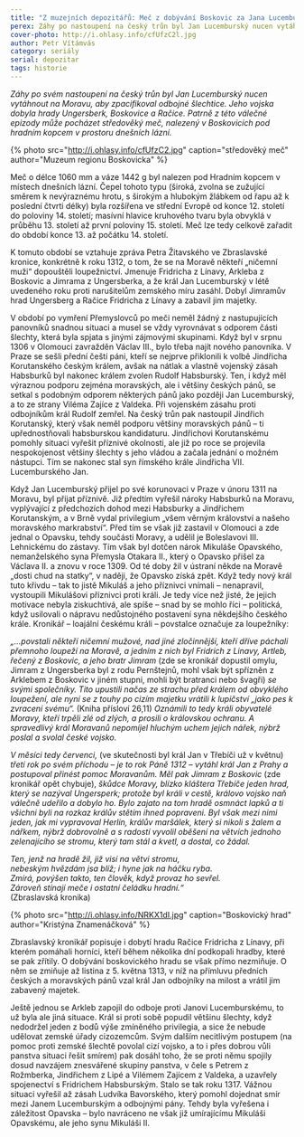 ```yaml
---
title: "Z muzejních depozitářů: Meč z dobývání Boskovic za Jana Lucemburského"
perex: Záhy po nastoupení na český trůn byl Jan Lucemburský nucen vytáhnout na Moravu. Z této válečné epizody může pocházet středověký meč, nalezený v Boskovicích.
cover-photo: http://i.ohlasy.info/cfUfzC2l.jpg
author: Petr Vítámvás
category: seriály
serial: depozitar
tags: historie
---
```


*Záhy po svém nastoupení na český trůn byl Jan Lucemburský nucen vytáhnout na Moravu, aby zpacifikoval odbojné šlechtice. Jeho vojska dobyla hrady Ungersberk, Boskovice a Račice. Patrně z této válečné epizody může pocházet středověký meč, nalezený v Boskovicích pod hradním kopcem v prostoru dnešních lázní.*

{% photo src="http://i.ohlasy.info/cfUfzC2.jpg" caption="středověký meč" author="Muzeum regionu Boskovicka" %}

Meč o délce 1060 mm a váze 1442 g byl nalezen pod Hradním kopcem v místech dnešních lázní. Čepel tohoto typu (široká, zvolna se zužující směrem k nevýraznému hrotu, s širokým a hlubokým žlábkem od řapu až k poslední čtvrti délky) byla rozšířena ve střední Evropě od konce 12. století do poloviny 14. století; masívní hlavice kruhového tvaru byla obvyklá v průběhu 13. století až první poloviny 15. století. Meč lze tedy celkově zařadit do období konce 13. až počátku 14. století.

K tomuto období se vztahuje zpráva Petra Žitavského ve Zbraslavské kronice, konkrétně k roku 1312, o tom, že se na Moravě někteří „ničemní muži“ dopouštěli loupežnictví. Jmenuje Fridricha z Línavy, Arkleba z Boskovic a Jimrama z Ungersberka, a že král Jan Lucemburský v létě uvedeného roku proti narušitelům zemského míru zasáhl. Dobyl Jimramův hrad Ungersberg a Račice Fridricha z Línavy a zabavil jim majetky. 

V období po vymření Přemyslovců po meči neměl žádný z nastupujících panovníků snadnou situaci a musel se vždy vyrovnávat s odporem části šlechty, která byla spjata s jinými zájmovými skupinami. Když byl v srpnu 1306 v Olomouci zavražděn Václav III., bylo třeba najít nového panovníka. V Praze se sešli přední čeští páni, kteří se nejprve přiklonili k volbě Jindřicha Korutanského českým králem, avšak na nátlak a vlastně vojenský zásah Habsburků byl nakonec králem zvolen Rudolf Habsburský. Ten, i když měl výraznou podporu zejména moravských, ale i většiny českých pánů, se setkal s podobným odporem některých pánů jako později Jan Lucemburský, a to ze strany Viléma Zajíce z Valdeka. Při vojenském zásahu proti odbojníkům král Rudolf zemřel. Na český trůn pak nastoupil Jindřich Korutanský, který však neměl podporu většiny moravských pánů – ti upřednostňovali habsburskou kandidaturu. Jindřichovi Korutanskému pomohly situaci vyřešit příznivé okolnosti, ale již po roce se projevila nespokojenost většiny šlechty s jeho vládou a začala jednání o možném nástupci. Tím se nakonec stal syn římského krále Jindřicha VII. Lucemburského Jan. 

Když Jan Lucemburský přijel po své korunovaci v Praze v únoru 1311 na Moravu, byl přijat příznivě. Již předtím vyřešil nároky Habsburků na Moravu, vyplývající z předchozích dohod mezi Habsburky a Jindřichem Korutanským, a v Brně vydal privilegium „všem věrným království a našeho moravského markrabství“. Před tím se však již zastavil v Olomouci a zde jednal o Opavsku, tehdy součásti Moravy, a udělil je Boleslavovi III. Lehnickému do zástavy. Tím však byl dotčen nárok Mikuláše Opavského, nemanželského syna Přemysla Otakara II., který o Opavsko přišel za Václava II. a znovu v roce 1309. Od té doby žil v ústraní někde na Moravě „dosti chud na statky“, v naději, že Opavsko získá zpět. Když tedy nový král tuto křivdu – tak to jistě Mikuláš a jeho příznivci vnímali – nenapravil, vystoupili Mikulášovi příznivci proti králi. Je tedy více než jisté, že jejich motivace nebyla ziskuchtivá, ale spíše – snad by se mohlo říci – politická, když usilovali o nápravu nedůstojného postavení syna někdejšího českého krále. Kronikář – loajální českému králi – povstalce označuje za loupežníky:

*„…povstali někteří ničemní mužové, nad jiné zločinnější, kteří dříve páchali přemnoho loupeží na Moravě, a jedním z nich byl Fridrich z Linavy, Artleb, řečený z Boskovic, a jeho bratr Jimram* (zde se kronikář dopustil omylu, Jimram z Ungersberka byl z rodu Pernštejnů, mohl však být spřízněn z Arklebem z Boskovic v jiném stupni, mohli být bratranci nebo švagři) *se svými společníky. Tito upustili načas ze strachu před králem od obvyklého loupežení, ale nyní se z touhy po cizím majetku vrátili k lupičství „jako pes k zvracení svému“.* (Kniha přísloví 26,11) *Oznámili to tedy králi obyvatelé Moravy, kteří trpěli zlé od zlých, a prosili o královskou ochranu. A spravedlivý král Moravanů nepomíjel hluchým uchem jejich nářek, nýbrž poslal a svolal české vojsko.*

*V měsíci tedy červenci,* (ve skutečnosti byl král Jan v Třebíči už v květnu) *třetí rok po svém příchodu – je to rok Páně 1312 – vytáhl král Jan z Prahy a postupoval přinést pomoc Moravanům. Měl pak Jimram z Boskovic* (zde kronikář opět chybuje), *škůdce Moravy, blízko kláštera Třebíče jeden hrad, který se nazýval Ungersperk; protože byl králi v cestě, královo vojsko naň válečně udeřilo a dobylo ho. Bylo zajato na tom hradě osmnáct lapků a ti všichni byli na rozkaz králův stětím ihned popraveni. Byl však mezi nimi jeden, jak mi vypravoval Herlin, králův maršálek, který si nikoli s žalem a nářkem, nýbrž dobrovolně a s radostí vyvolil oběšení na větvích jednoho zelenajícího se stromu, který tam stál a kvetl, a dostal, co žádal.*

*Ten, jenž na hradě žil, již visí na větvi stromu,  
nebeským hvězdám jsa blíž; i hyne jak na háčku ryba.  
Zmírá, povýšen takto, ten člověk, když provaz ho sevřel.  
Zároveň stínají meče i ostatní čeládku hradní.“*  
(Zbraslavská kronika)

{% photo src="http://i.ohlasy.info/NRKX1dI.jpg" caption="Boskovický hrad" author="Kristýna Znamenáčková" %}

Zbraslavský kronikář popisuje i dobytí hradu Račice Fridricha z Línavy, při kterém pomáhali horníci, kteří během několika dní podkopali hradby, které se pak zřítily. O dobývání boskovického hradu se však přímo nezmiňuje. O něm se zmiňuje až listina z 5. května 1313, v níž na přímluvu předních českých a moravských pánů vzal král Jan odbojníky na milost a vrátil jim zabavený majetek.

Ještě jednou se Arkleb zapojil do odboje proti Janovi Lucemburskému, to už byla ale jiná situace. Král si proti sobě popudil většinu šlechty, když nedodržel jeden z bodů výše zmíněného privilegia, a sice že nebude udělovat zemské úřady cizozemcům. Svým dalším necitlivým postupem (na pomoc proti zemské šlechtě povolal cizí vojsko, a to i přes dobrou vůli panstva situaci řešit smírem) pak dosáhl toho, že se proti němu spojily dosud navzájem znesvářené skupiny panstva, v čele s Petrem z Rožmberka, Jindřichem z Lipé a Vilémem Zajícem z Valdeka, a uzavřely spojenectví s Fridrichem Habsburským. Stalo se tak roku 1317. Vážnou situaci vyřešil až zásah Ludvíka Bavorského, který pomohl dojednat smír mezi Janem Lucemburským a odbojnými pány. Tehdy byla vyřešena i záležitost Opavska – bylo navráceno ne však již umírajícímu Mikuláši Opavskému, ale jeho synu Mikuláši II.
